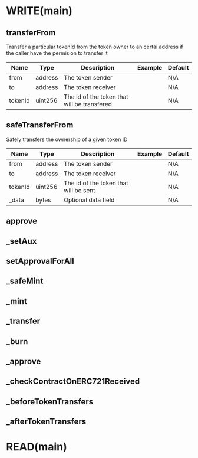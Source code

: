# WRITE(main)

## transferFrom
Transfer a particular tokenId from the token owner to an certai address if the caller have the permision to transfer it

|Name|Type|Description|Example|Default|
|--- |---|---|---|---|
|from|address|The token sender||N/A|
|to|address|The token receiver||N/A|
|tokenId|uint256|The id of the token that will be transfered||N/A|


## safeTransferFrom
Safely transfers the ownership of a given token ID

|Name|Type|Description|Example|Default|
|--- |---|---|---|---|
|from|address|The token sender||N/A|
|to|address|The token receiver||N/A|
|tokenId|uint256|The id of the token that will be sent||N/A|
|_data|bytes|Optional data field||N/A|

## approve

## _setAux

## setApprovalForAll

## _safeMint

## _mint

## _transfer

## _burn

## _approve

## _checkContractOnERC721Received

## _beforeTokenTransfers

## _afterTokenTransfers


# READ(main)


